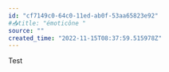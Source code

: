 ```yaml
---
id: "cf7149c0-64c0-11ed-ab0f-53aa65823e92"
#📥title: "émoticône "
source: ""
created_time: "2022-11-15T08:37:59.515978Z"
---
```

Test